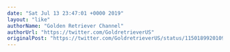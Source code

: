 ```yaml
---
date: "Sat Jul 13 23:47:01 +0000 2019"
layout: "like"
authorName: "Golden Retriever Channel"
authorUrl: "https://twitter.com/GoldretrieverUS"
originalPost: "https://twitter.com/GoldretrieverUS/status/1150189920109105152"
---
```

